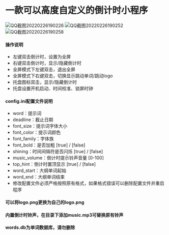 # 一款可以高度自定义的倒计时小程序

![QQ截图20220226190226](https://user-images.githubusercontent.com/87363142/155841217-3c40c378-5b94-413a-9104-3a9544bcd62a.png)
![QQ截图20220226190252](https://user-images.githubusercontent.com/87363142/155841219-795e733a-edc5-4d37-bbe1-0dd67994ab28.png)
![QQ截图20220226190258](https://user-images.githubusercontent.com/87363142/155841221-fee016ab-f29b-4206-997a-2a18f628672a.png)

#### 操作说明
- 左键双击倒计时，设置为全屏
- 右键双击倒计时，显示/隐藏倒计时
- 全屏模式下左键双击，退出全屏
- 全屏模式下右键双击，切换显示跳动单词/跳动logo
- 托盘图标双击，显示/隐藏倒计时
- 托盘设置开机启动、时间校准、锁屏时钟

#### config.ini配置文件说明

- word：提示词
- deadline：截止日期
- font_size：提示词字体大小
- font_color：提示词颜色
- font_family：字体族
- font_bold：是否加粗 [true] / [false]
- shining：时间间隔符是否闪烁 [true] / [false]
- music_volume：倒计时提示铃声音量 [0-100]
- top_hint：倒计时置顶显示 [true] / [false]
- word_start：大纲单词起始
- word_end：大纲单词结束
- 修改配置文件必须严格按照原有格式，如果格式错误可以删除配置文件并重启程序

#### 可以将logo.png更换为自己的logo.png
#### 内置倒计时铃声，在目录下添加music.mp3可替换原有铃声
#### words.db为单词数据库，请勿删除
